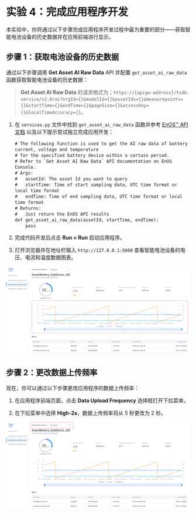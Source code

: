 # 实验 4：完成应用程序开发

本实验中，你将通过以下步骤完成应用程序开发过程中最为重要的部分——获取智能电池设备的历史数据并在应用前端进行显示。

## 步骤 1：获取电池设备的历史数据

通过以下步骤调用 **Get Asset AI Raw Data** API 并配置 `get_asset_ai_raw_data` 函数获取智能电池设备的历史数据：

> **Get Asset AI Raw Data** 的请求格式为；`https://{apigw-address}/tsdb-service/v2.0/ai?orgId={}&modelId={}&assetIds={}&measurepoints={}&startTime={}&endTime={}&pageSize={}&accessKey={}&localTimeAccuracy={}`。

1. 在 `services.py` 文件中找到 `get_asset_ai_raw_data` 函数并参考 [EnOS™ API 文档](https://support.envisioniot.com/docs/api/zh_CN/2.3.0/overview.html) 以及以下提示尝试独立完成应用开发：

   ```
   # The following function is used to get the AI raw data of battery current, voltage and temperature
   # for the specified battery device within a certain period.
   # Refer to `Get Asset AI Raw Data` API documentation on EnOS Console.
   # Args:
   #   assetId: The asset Id you want to query
   #   startTime: Time of start sampling data, UTC time format or local time format
   #   endTime: Time of end sampling data, UTC time format or local time format
   # Returns:
   #   Just return the EnOS API results
   def get_asset_ai_raw_data(assetId, startTime, endTime):
       pass
   ```

2. 完成代码开发后点击 **Run > Run** 启动应用程序。

3. 打开浏览器并在地址栏输入 `http://127.0.0.1:5000` 查看智能电池设备的电压、电流和温度数据图表。

<img src="media/application-6.png" style="zoom:75%;" />

## 步骤 2：更改数据上传频率

现在，你可以通过以下步骤更改应用程序的数据上传频率：

1. 在应用程序前端页面，点击 **Data Upload Frequency** 选择框打开下拉菜单。

2. 在下拉菜单中选择 **High-2s**，数据上传频率将从 5 秒更改为 2 秒。

![application-7](media/application-7.png) 

